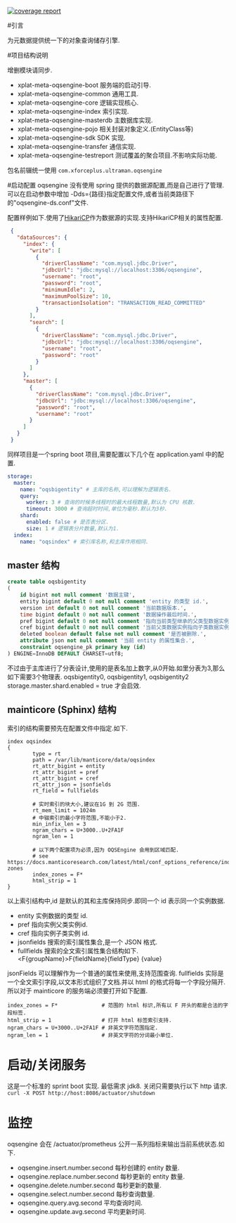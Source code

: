 [![coverage report](http://gitlab.developer.xforcecloud.com/ultraman-xplat-metadata/oqs-engine/badges/develop/coverage.svg)](http://gitlab.developer.xforcecloud.com/ultraman-xplat-metadata/oqs-engine/commits/develop)

#引言

为元数据提供统一下的对象查询储存引擎.

#项目结构说明

增删模块请同步.

* xplat-meta-oqsengine-boot 服务端的启动引导.
* xplat-meta-oqsengine-common 通用工具.
* xplat-meta-oqsengine-core 逻辑实现核心.
* xplat-meta-oqsengine-index 索引实现.
* xplat-meta-oqsengine-masterdb 主数据库实现.
* xplat-meta-oqsengine-pojo 相关封装对象定义.(EntityClass等)
* xplat-meta-oqsengine-sdk SDK 实现.
* xplat-meta-oqsengine-transfer 通信实现.
* xplat-meta-oqsengine-testreport 测试覆盖的聚合项目.不影响实际功能.

包名前辍统一使用 `com.xforceplus.ultraman.oqsengine`

#启动配置
oqsengine 没有使用 spring 提供的数据源配置,而是自己进行了管理.
可以在启动参数中增加 -Dds={路径}指定配置文件,或者当前类路径下的"oqsengine-ds.conf"文件.

配置样例如下.使用了[HikariCP](https://github.com/brettwooldridge/HikariCP)作为数据源的实现.支持HikariCP相关的属性配置.
```json
 {
   "dataSources": {
     "index": {
       "write": [
         {
           "driverClassName": "com.mysql.jdbc.Driver",
           "jdbcUrl": "jdbc:mysql://localhost:3306/oqsengine",
           "username": "root",
           "password": "root",
           "minimumIdle": 2,
           "maximumPoolSize": 10,
           "transactionIsolation": "TRANSACTION_READ_COMMITTED"
         }
       ],
       "search": [
         {
           "driverClassName": "com.mysql.jdbc.Driver",
           "jdbcUrl": "jdbc:mysql://localhost:3306/oqsengine",
           "username": "root",
           "password": "root"
         }
       ]
     },
     "master": [
       {
         "driverClassName": "com.mysql.jdbc.Driver",
         "jdbcUrl": "jdbc:mysql://localhost:3306/oqsengine",
         "password": "root",
         "username": "root"
       }
     ]
   }
 }
```
同样项目是一个spring boot 项目,需要配置以下几个在 application.yaml 中的配置.
```yaml
storage:
  master:
    name: "oqsbigentity" # 主库的名称,可以理解为逻辑表名.
    query:
      worker: 3 # 查询的时候多线程时的最大线程数量,默认为 CPU 核数.
      timeout: 3000 # 查询超时时间,单位为毫秒.默认为3秒.
    shard:
      enabled: false # 是否表分区.
      size: 1 # 逻辑表分片数量,默认为1.
  index:
    name: "oqsindex" # 索引库名称,和主库作用相同.
```

## master 结构
```sql
create table oqsbigentity
(
	id bigint not null comment '数据主键',
	entity bigint default 0 not null comment 'entity 的类型 id.',
	version int default 0 not null comment '当前数据版本.',
	time bigint default 0 not null comment '数据操作最后时间.',
	pref bigint default 0 not null comment '指向当前类型继承的父类型数据实例id.',
	cref bigint default 0 not null comment '当前父类数据实例指向子类数据实例的 id.',
	deleted boolean default false not null comment '是否被删除.',
	attribute json not null comment '当前 entity 的属性集合.',
	constraint oqsengine_pk primary key (id)
) ENGINE=InnoDB DEFAULT CHARSET=utf8;
```
不过由于主库进行了分表设计,使用的是表名加上数字,从0开始.如里分表为3,那么如下需要3个物理表.
oqsbigentity0, oqsbigentity1, oqsbigentity2
storage.master.shard.enabled = true 才会启效.

## mainticore (Sphinx) 结构
索引的结构需要预先在配置文件中指定.如下.
```text
index oqsindex
{
        type = rt
        path = /var/lib/manticore/data/oqsindex
        rt_attr_bigint = entity
        rt_attr_bigint = pref
        rt_attr_bigint = cref
        rt_attr_json = jsonfields
        rt_field = fullfields

        # 实时索引的块大小,建议在1G 到 2G 范围.
        rt_mem_limit = 1024m
        # 中辍索引的最小字符范围,不能小于2.
        min_infix_len = 3
        ngram_chars = U+3000..U+2FA1F
        ngram_len = 1 
        
        # 以下两个配置项为必须,因为 OQSEngine 会用到区域匹配.
        # see https://docs.manticoresearch.com/latest/html/conf_options_reference/index_configuration_options.html#index-zones
        index_zones = F*
        html_strip = 1
}
```
以上索引结构中,id 是默认的其和主库保持同步.即同一个 id 表示同一个实例数据.
* entity      实例数据的类型 id.
* pref        指向实例父类实例id.
* cref        指向实例子类实例 id.
* jsonfields  搜索的索引属性集合,是一个 JSON 格式.
* fullfields  搜索的全文索引属性集合结构如下.
              <F{groupName}>F{fieldName}{fieldType} {value}</groupName>
              
jsonFields 可以理解作为一个普通的属性来使用,支持范围查询.
fullfields 实际是一个全文索引字段,以文本形式组织了文档.并以 html 的格式将每一个字段分隔开.
所以对于 mainticore 的服务端必须要打开如下配置.
```text
index_zones = F*              # 范围的 html 标识,所有以 F 开头的都是合法的字段标签.
html_strip = 1                # 打开 html 标签索引支持.
ngram_chars = U+3000..U+2FA1F # 非英文字符范围指定.
ngram_len = 1                 # 非英文字符的分词最小单位.
```

# 启动/关闭服务
这是一个标准的 sprint boot 实现. 最低需求 jdk8.
关闭只需要执行以下 http 请求.
`curl -X POST http://host:8086/actuator/shutdown`

# 监控
oqsengine 会在 /actuator/prometheus 公开一系列指标来输出当前系统状态.如下.

* oqsengine.insert.number.second 每秒创建的 entity 数量.
* oqsengine.replace.number.second 每秒更新的 entity 数量.
* oqsengine.delete.number.second 每秒更新的数量.
* oqsengine.select.number.second 每秒查询数量.
* oqsengine.query.avg.second 平均查询时间.
* oqsengine.update.avg.second 平均更新时间.